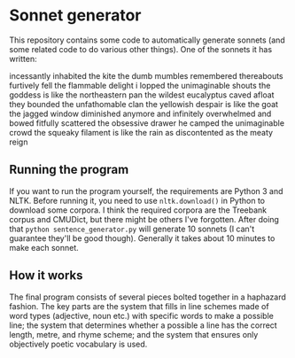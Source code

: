 Sonnet generator
================

This repository contains some code to automatically generate sonnets (and some
related code to do various other things). One of the sonnets it has written:

incessantly inhabited the kite
the dumb mumbles remembered thereabouts
furtively fell the flammable delight
i lopped the unimaginable shouts
the goddess is like the northeastern pan
the wildest eucalyptus caved afloat
they bounded the unfathomable clan
the yellowish despair is like the goat
the jagged window diminished anymore
and infinitely overwhelmed and bowed
fitfully scattered the obsessive drawer
he camped the unimaginable crowd
the squeaky filament is like the rain
as discontented as the meaty reign

Running the program
-------------------
If you want to run the program yourself, the requirements are Python 3 and NLTK.
Before running it, you need to use `nltk.download()` in Python to download some
corpora. I think the required corpora are the Treebank corpus and CMUDict, but
there might be others I've forgotten. After doing that `python
sentence_generator.py` will generate 10 sonnets (I can't guarantee they'll be
good though). Generally it takes about 10 minutes to make each sonnet.

How it works
------------

The final program consists of several pieces bolted together in a haphazard
fashion. The key parts are the system that fills in line schemes made of word
types (adjective, noun etc.) with specific words to make a possible line; the
system that determines whether a possible a line has the correct length, metre,
and rhyme scheme; and the system that ensures only objectively poetic vocabulary
is used.
